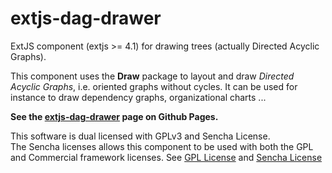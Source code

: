 extjs-dag-drawer
================
ExtJS component (extjs >= 4.1) for drawing trees (actually Directed Acyclic Graphs).

This component uses the **Draw** package to layout and draw *Directed Acyclic Graphs*, i.e. oriented graphs without cycles.
It can be used for instance to draw dependency graphs, organizational charts ...

**See the [extjs-dag-drawer](http://kforner.github.com/extjs-dag-drawer/) page on Github Pages.**

This software is dual licensed with GPLv3 and Sencha License.  
The Sencha licenses allows this component to be used with both the GPL and Commercial framework licenses. 
See [GPL License](GPLv3.txt) and [Sencha License](Sencha_license.txt)